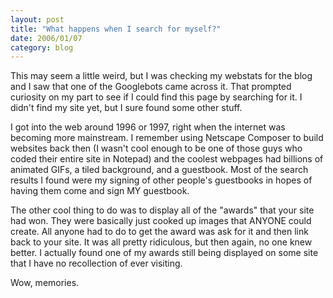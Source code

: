 ```yaml
---
layout: post
title: "What happens when I search for myself?"
date: 2006/01/07
category: blog
---
```


This may seem a little weird, but I was checking my webstats for the blog and I saw that one of the Googlebots came across it. That prompted curiosity on my part to see if I could find this page by searching for it. I didn't find my site yet, but I sure found some other stuff. 

I got into the web around 1996 or 1997, right when the internet was becoming more mainstream. I remember using Netscape Composer to build websites back then (I wasn't cool enough to be one of those guys who coded their entire site in Notepad) and the coolest webpages had billions of animated GIFs, a tiled background, and a guestbook. Most of the search results I found were my signing of other people's guestbooks in hopes of having them come and sign MY guestbook. 

The other cool thing to do was to display all of the "awards" that your site had won. They were basically just cooked up images that ANYONE could create. All anyone had to do to get the award was ask for it and then link back to your site. It was all pretty ridiculous, but then again, no one knew better. I actually found one of my awards still being displayed on some site that I have no recollection of ever visiting.

Wow, memories.

